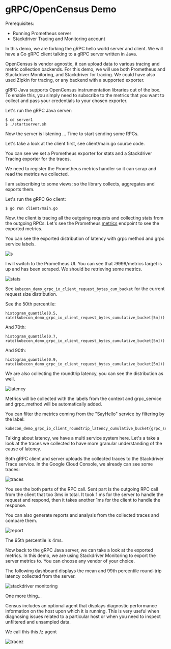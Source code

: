 # gRPC/OpenCensus Demo

Prerequisites:

* Running Prometheus server
* Stackdriver Tracing and Monitoring account

In this demo, we are forking the gRPC hello world server and client.
We will have a Go gRPC client talking to a gRPC server written in Java.

OpenCensus is vendor agnostic, it can upload data to various
tracing and metric collection backends. For this demo, we will
use both Prometheus and Stackdriver Monitoring, and Stackdriver for tracing.
We could have also used Zipkin for tracing, or any backend with a supported exporter.

gRPC Java supports OpenCensus instrumentation libraries out
of the box. To enable this, you simply need to subscribe to the metrics that you
want to collect and pass your credentials to your chosen exporter.

Let's run the gRPC Java server:

```
$ cd server1
$ ./startserver.sh
```

Now the server is listening ... Time to start sending some RPCs.

Let's take a look at the client first, see client/main.go source code.

You can see we set a Prometheus exporter for stats and a Stackdriver
Tracing exporter for the traces.

We need to register the Prometheus metrics handler so it can
scrap and read the metrics we collected.

I am subscribing to some views; so the library collects,
aggregates and exports them.

Let's run the gRPC Go client:

```
$ go run client/main.go
```

Now, the client is tracing all the outgoing requests and collecting
stats from the outgoing RPCs. Let's see the Prometheus [metrics](http://localhost:9999/metrics)
endpoint to see the exported metrics.

You can see the exported distribution of latency with grpc method and grpc service labels.

![s](https://i.imgur.com/bkaP7an.png)

I will switch to the Prometheus UI. You can see that :9999/metrics target is
up and has been scraped. We should be retrieving some metrics.

![stats](https://i.imgur.com/JpLy8E0.png)


See `kubecon_demo_grpc_io_client_request_bytes_cum_bucket` for the current
request size distribution.

See the 50th percentile:

```
histogram_quantile(0.5, rate(kubecon_demo_grpc_io_client_request_bytes_cumulative_bucket[5m]))
```

And 70th:

```
histogram_quantile(0.7, rate(kubecon_demo_grpc_io_client_request_bytes_cumulative_bucket[5m]))
```

And 90th:

```
histogram_quantile(0.9, rate(kubecon_demo_grpc_io_client_request_bytes_cumulative_bucket[5m]))
```

We are also collecting the roundtrip latency, you can see the distribution as well.

![latency](https://i.imgur.com/LEqtb3d.png)

Metrics will be collected with the labels from the context
and grpc_service and grpc_method will be automatically added.

You can filter the metrics coming from the "SayHello" service by
filtering by the label:

```
kubecon_demo_grpc_io_client_roundtrip_latency_cumulative_bucket{grpc_service="SayHello"}
```

Talking about latency, we have a multi service system here.
Let's a take a look at the traces we collected to have more granular
understanding of the cause of latency.

Both gRPC client and server uploads the collected traces to the Stackdriver
Trace service. In the Google Cloud Console, we already can see some traces:

![traces](https://i.imgur.com/MB8dRki.png)

You see the both parts of the RPC call. Sent part is the outgoing
RPC call from the client that too 3ms in total. It took 1 ms for the
server to handle the request and respond, then it takes another 1ms
for the client to handle the response.

You can also generate reports and analysis from the collected traces and compare them.

![report](https://i.imgur.com/ip0LZ4G.png)

The 95th percentile is 4ms.

Now back to the gRPC Java server, we can take a look
at the exported metrics. In this demo, we are using Stackdriver Monitoring
to export the server metrics to. You can choose any vendor of your choice.

The following dashboard displays the mean and 99th percentile
round-trip latency collected from the server.

![stackdriver monitoring](https://i.imgur.com/n3CZzNl.png)

One more thing...

Census includes an optional agent that displays diagnostic performance information on the host upon which it is running.
This is very useful when diagnosing issues related to a particular host or when you need to inspect unfiltered and unsampled data.

We call this this /z agent

![tracez](https://i.imgur.com/iQiprU5.png)
